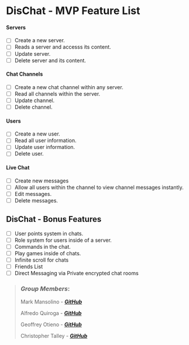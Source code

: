 DisChat - MVP Feature List
=================================================================
#### Servers
- [ ] Create a new server.
- [ ] Reads a server and accesss its content.
- [ ] Update server.
- [ ] Delete server and its content.
#### Chat Channels
- [ ] Create a new chat channel within any server.
- [ ] Read all channels within the server.
- [ ] Update channel.
- [ ] Delete channel.
#### Users
- [ ] Create a new user.
- [ ] Read all user information.
- [ ] Update user information.
- [ ] Delete user.
#### Live Chat
- [ ] Create new messages
- [ ] Allow all users within the channel to view channel messages instantly.
- [ ] Edit messages.
- [ ] Delete messages.

DisChat - Bonus Features
-----------------------------------------------------------------
- [ ] User points system in chats.
- [ ] Role system for users inside of a server.
- [ ] Commands in the chat.
- [ ] Play games inside of chats.
- [ ] Infinite scroll for chats
- [ ] Friends List
- [ ] Direct Messaging via Private encrypted chat rooms

>
>
>
>### _Group Members_:
>
> Mark Mansolino - [_**GitHub**_](https://github.com/markjm610)
>
> Alfredo Quiroga - [_**GitHub**_](https://github.com/SauceKnight)
>
> Geoffrey Otieno - [_**GitHub**_](https://github.com/gootieno)
>
> Christopher Talley - [_**GitHub**_](https://github.com/christophertalley)
